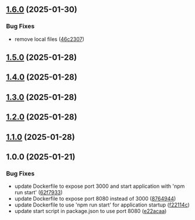 ## [1.6.0](https://github.com/Ridvan-bot/az-auto-protal/compare/v1.5.0...v1.6.0) (2025-01-30)

### Bug Fixes

* remove local files ([46c2307](https://github.com/Ridvan-bot/az-auto-protal/commit/46c2307559a2d3f037ed38e9cc470beabd42157b))

## [1.5.0](https://github.com/Ridvan-bot/az-auto-protal/compare/v1.4.0...v1.5.0) (2025-01-28)

## [1.4.0](https://github.com/Ridvan-bot/az-auto-protal/compare/v1.3.0...v1.4.0) (2025-01-28)

## [1.3.0](https://github.com/Ridvan-bot/az-auto-protal/compare/v1.2.0...v1.3.0) (2025-01-28)

## [1.2.0](https://github.com/Ridvan-bot/az-auto-protal/compare/v1.1.0...v1.2.0) (2025-01-28)

## [1.1.0](https://github.com/Ridvan-bot/az-auto-protal/compare/v1.0.0...v1.1.0) (2025-01-28)

## 1.0.0 (2025-01-21)

### Bug Fixes

* update Dockerfile to expose port 3000 and start application with 'npm run start' ([62f7933](https://github.com/Ridvan-bot/az-auto-protal/commit/62f7933275596428fe100a5bd9b3bd330f002175))
* update Dockerfile to expose port 8080 instead of 3000 ([8764944](https://github.com/Ridvan-bot/az-auto-protal/commit/8764944fc36c02c8ccf06501912e7f4c0a87dedd))
* update Dockerfile to use 'npm run start' for application startup ([f22114c](https://github.com/Ridvan-bot/az-auto-protal/commit/f22114cee687a71493e137084dff04832c477ff8))
* update start script in package.json to use port 8080 ([e22acaa](https://github.com/Ridvan-bot/az-auto-protal/commit/e22acaafb09ebfda9f8f110b4119a6847724c994))
